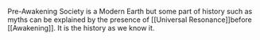 Pre-Awakening Society is a Modern Earth but some part of history such as myths can be explained by the presence of [[Universal Resonance]]before [[Awakening]]. It is the history as we know it.